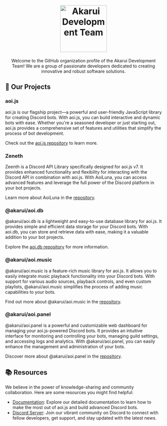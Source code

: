 <!-- Akarui Development Team -->

<h1 align="center">
  <img src="https://github.com/AkaruiDevelopment.png" alt="Akarui Development Team" width="150" height="150">
</h1>

<p align="center">Welcome to the GitHub organization profile of the Akarui Development Team! We are a group of passionate developers dedicated to creating innovative and robust software solutions.</p>

## 🚀 Our Projects

### aoi.js

aoi.js is our flagship project—a powerful and user-friendly JavaScript library for creating Discord bots. With aoi.js, you can build interactive and dynamic bots with ease. Whether you're a seasoned developer or just starting out, aoi.js provides a comprehensive set of features and utilities that simplify the process of bot development.

Check out the [aoi.js repository](https://github.com/AkaruiDevelopment/aoi.js) to learn more.

### Zeneth

Zeenth is a Discord API Library specifically designed for aoi.js v7. It provides enhanced functionality and flexibility for interacting with the Discord API in combination with aoi.js. With AoiLuna, you can access advanced features and leverage the full power of the Discord platform in your bot projects.

Learn more about AoiLuna in the [repository](https://github.com/AkaruiDevelopment/Zeneth).

### @akarui/aoi.db

@akarui/aoi.db is a lightweight and easy-to-use database library for aoi.js. It provides simple and efficient data storage for your Discord bots. With aoi.db, you can store and retrieve data with ease, making it a valuable addition to your bot projects.

Explore the [aoi.db repository](https://github.com/AkaruiDevelopment/aoi.db) for more information.

### @akarui/aoi.music

@akarui/aoi.music is a feature-rich music library for aoi.js. It allows you to easily integrate music playback functionality into your Discord bots. With support for various audio sources, playback controls, and even custom playlists, @akarui/aoi.music simplifies the process of adding music capabilities to your bots.

Find out more about @akarui/aoi.music in the [repository](https://github.com/AkaruiDevelopment/aoi.music).

### @akarui/aoi.panel

@akarui/aoi.panel is a powerful and customizable web dashboard for managing your aoi.js-powered Discord bots. It provides an intuitive interface for monitoring and controlling your bots, managing guild settings, and accessing logs and analytics. With @akarui/aoi.panel, you can easily enhance the management and administration of your bots.

Discover more about @akarui/aoi.panel in the [repository](https://github.com/AkaruiDevelopment/aoi.panel).

## 📚 Resources

We believe in the power of knowledge-sharing and community collaboration. Here are some resources you might find helpful:

- [Documentation](https://aoi.js.org/docs): Explore our detailed documentation to learn how to make the most out of aoi.js and build advanced Discord bots.
- [Discord Server](http://discord.gg/HMUfMXDQsV): Join our vibrant community on Discord to connect with fellow developers, get support, and stay updated with the latest news.
